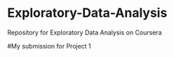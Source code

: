 # Exploratory-Data-Analysis
Repository for Exploratory Data Analysis on Coursera

#My submission for Project 1

